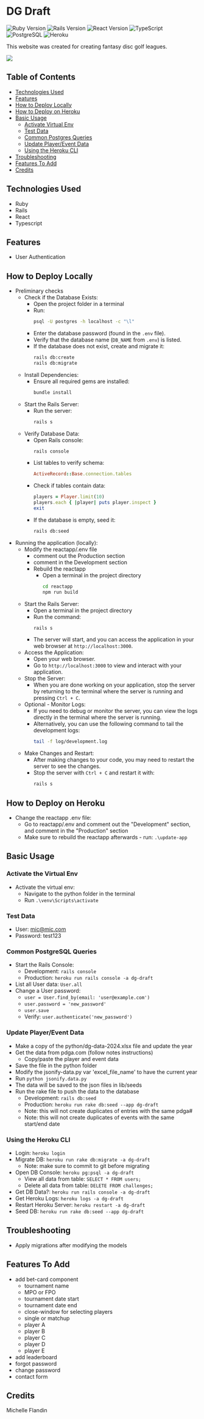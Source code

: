 # DG Draft

![Ruby Version](https://img.shields.io/badge/Ruby-3.2.3-cc0000.svg)
![Rails Version](https://img.shields.io/badge/Rails-7.1.3-cc0000.svg)
![React Version](https://img.shields.io/badge/React-18.2.0-61dafb.svg)
![TypeScript](https://img.shields.io/badge/TypeScript-5.3.3-3178c6.svg)
![PostgreSQL](https://img.shields.io/badge/Database-PostgreSQL-336791.svg)
![Heroku](https://img.shields.io/badge/Platform-Heroku-6762a6.svg)

This website was created for creating fantasy disc golf leagues.

<a href="https://dgdraft.com" target="_blank"><img src="https://img.shields.io/badge/Website-red?style=for-the-badge&logo=ruby"></a>


## Table of Contents
- [Technologies Used](#technologies-used)
- [Features](#features)
- [How to Deploy Locally](#deploy-local)
- [How to Deploy on Heroku](#deploy-heroku)
- [Basic Usage](#basic-usage)
  - [Activate Virtual Env](#virtual-env)
  - [Test Data](#test-data)
  - [Common Postgres Queries](#postgres-queries)
  - [Update Player/Event Data](#update-pdga-data)
  - [Using the Heroku CLI](#heroku-cli)
- [Troubleshooting](#troubleshooting)
- [Features To Add](#features-to-add)
- [Credits](#credits)


## Technologies Used<a name="technologies-used"></a>
- Ruby
- Rails
- React
- Typescript
  

## Features<a name="features"></a>
- User Authentication


## How to Deploy Locally<a name="deploy-local"></a>
- Preliminary checks  
  - Check if the Database Exists:
    - Open the project folder in a terminal
    - Run:
      ```bash
      psql -U postgres -h localhost -c "\l"
      ```
    - Enter the database password (found in the `.env` file).
    - Verify that the database name (`DB_NAME` from `.env`) is listed.
    - If the database does not exist, create and migrate it:
      ```bash
      rails db:create
      rails db:migrate
      ```
  - Install Dependencies:
    - Ensure all required gems are installed:
      ```bash
      bundle install
      ```
  - Start the Rails Server:
    - Run the server:
      ```bash
      rails s
      ```
  - Verify Database Data:
    - Open Rails console:
      ```bash
      rails console
      ```
    - List tables to verify schema:
      ```ruby
      ActiveRecord::Base.connection.tables
      ```
    - Check if tables contain data:
      ```ruby
      players = Player.limit(10)
      players.each { |player| puts player.inspect }
      exit
      ```
    - If the database is empty, seed it:
      ```bash
      rails db:seed
      ```
- Running the application (locally):
  - Modify the reactapp/.env file
    - comment out the Production section
    - comment in the Development section
    - Rebuild the reactapp
      - Open a terminal in the project directory
        ```bash
        cd reactapp
        npm run build
        ```
  - Start the Rails Server:
    - Open a terminal in the project directory
    - Run the command:
      ```bash
      rails s
      ```
    - The server will start, and you can access the application in your web browser at `http://localhost:3000`.
  - Access the Application:
    - Open your web browser.
    - Go to `http://localhost:3000` to view and interact with your application.
  - Stop the Server:
    - When you are done working on your application, stop the server by returning to the terminal where the server is running and pressing `Ctrl + C`.
  - Optional - Monitor Logs:
    - If you need to debug or monitor the server, you can view the logs directly in the terminal where the server is running.
    - Alternatively, you can use the following command to tail the development logs:
      ```bash
      tail -f log/development.log
      ```
  - Make Changes and Restart:
    - After making changes to your code, you may need to restart the server to see the changes.
    - Stop the server with `Ctrl + C` and restart it with:
      ```bash
      rails s
      ```


## How to Deploy on Heroku<a name="deploy-heroku"></a>
- Change the reactapp .env file:
  - Go to reactapp/.env and comment out the "Development" section, and comment in the "Production" section
  - Make sure to rebuild the reactapp afterwards - run: `.\update-app`


## Basic Usage<a name="basic-usage"></a>

### Activate the Virtual Env<a name="virtual-env"></a>
- Activate the virtual env: 
  - Navigate to the python folder in the terminal
  - Run `.\venv\Scripts\activate`

### Test Data <a name="test-data"></a>
- User: mic@mic.com
- Password: test123

### Common PostgreSQL Queries<a name="postgres-queries"></a>
- Start the Rails Console:
  - Development: `rails console`
  - Production: `heroku run rails console -a dg-draft`
- List all User data: `User.all`
- Change a User password:
  - `user = User.find_by(email: 'user@example.com')`
  - `user.password = 'new_password'`
  - `user.save`
  - Verify: `user.authenticate('new_password')`

### Update Player/Event Data<a name="update-pdga-data"></a>
- Make a copy of the python/dg-data-2024.xlsx file and update the year
- Get the data from pdga.com (follow notes instructions)
  - Copy/paste the player and event data
- Save the file in the python folder
- Modify the jsonify-data.py var 'excel_file_name' to have the current year
- Run `python jsonify.data.py`
- The data will be saved to the json files in lib/seeds
- Run the rake file to push the data to the database 
  - Development: `rails db:seed`
  - Production: `heroku run rake db:seed --app dg-draft`
  - Note: this will not create duplicates of entries with the same pdga#
  - Note: this will not create duplicates of events with the same start/end date

### Using the Heroku CLI<a name="heroku-cli"></a>
- Login: `heroku login`
- Migrate DB: `heroku run rake db:migrate -a dg-draft`
  - Note: make sure to commit to git before migrating
- Open DB Console: `heroku pg:psql -a dg-draft`
  - View all data from table: `SELECT * FROM users;`
  - Delete all data from table: `DELETE FROM challenges;`
- Get DB Data?: `heroku run rails console -a dg-draft`
- Get Heroku Logs: `heroku logs -a dg-draft`
- Restart Heroku Server: `heroku restart -a dg-draft`
- Seed DB: `heroku run rake db:seed --app dg-draft`


## Troubleshooting<a name="troubleshooting"></a>
- Apply migrations after modifying the models

## Features To Add <a name="features-to-add"></a>
- add bet-card component
  - tournament name
  - MPO or FPO
  - tournament date start
  - tournament date end 
  - close-window for selecting players
  - single or matchup
  - player A
  - player B
  - player C
  - player D
  - player E
- add leaderboard
- forgot password
- change password
- contact form


## Credits <a name="credits"></a>
Michelle Flandin